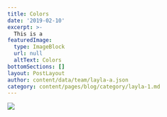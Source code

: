 ```yaml
---
title: Colors
date: '2019-02-10'
excerpt: >-
  This is a 
featuredImage:
  type: ImageBlock
  url: null
  altText: Colors
bottomSections: []
layout: PostLayout
author: content/data/team/layla-a.json
category: content/pages/blog/category/layla-1.md
---
```

<img src="/images/layla-1/1-colors.jpeg">